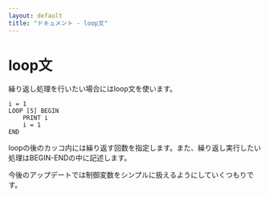 ```yaml
---
layout: default
title: "ドキュメント - loop文"
---
```


# loop文

繰り返し処理を行いたい場合にはloop文を使います。

```basic
i = 1
LOOP [5] BEGIN
    PRINT i
    i = 1
END
```

loopの後のカッコ内には繰り返す回数を指定します。また、繰り返し実行したい処理はBEGIN-ENDの中に記述します。

今後のアップデートでは制御変数をシンプルに扱えるようにしていくつもりです。